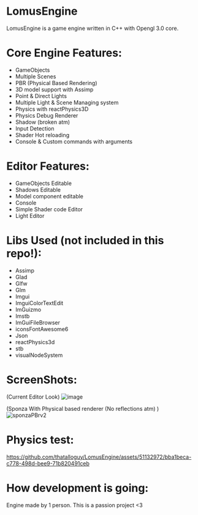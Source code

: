 # LomusEngine

LomusEngine is a game engine written in C++ with Opengl 3.0 core.

# Core Engine Features:
- GameObjects
- Multiple Scenes
- PBR (Physical Based Rendering)
- 3D model support with Assimp
- Point & Direct Lights
- Multiple Light & Scene Managing system
- Physics with reactPhysics3D
- Physics Debug Renderer
- Shadow (broken atm)
- Input Detection
- Shader Hot reloading
- Console & Custom commands with arguments

# Editor Features:
- GameObjects Editable
- Shadows Editable
- Model component editable
- Console
- Simple Shader code Editor
- Light Editor
  

# Libs Used (not included in this repo!):
- Assimp
- Glad
- Glfw
- Glm
- Imgui
- ImguiColorTextEdit
- ImGuizmo
- Imstb
- ImGuiFileBrowser
- iconsFontAwesome6
- Json
- reactPhysics3d
- stb
- visualNodeSystem

# ScreenShots:

(Current Editor Look)
![image](https://github.com/thatalloguy/LomusEngine/assets/51132972/b94bf394-8fba-4a61-9632-d56f7d605ff1)


(Sponza With Physical based renderer (No reflections atm) )
![sponzaPBrv2](https://github.com/thatalloguy/LomusEngine/assets/51132972/2a7d29d7-3463-44a5-baa2-ca9a5b6e5c5b)


# Physics test:
https://github.com/thatalloguy/LomusEngine/assets/51132972/bba1beca-c778-498d-bee9-71b820491ceb

# How development is going:
Engine made by 1 person. This is a passion project <3


